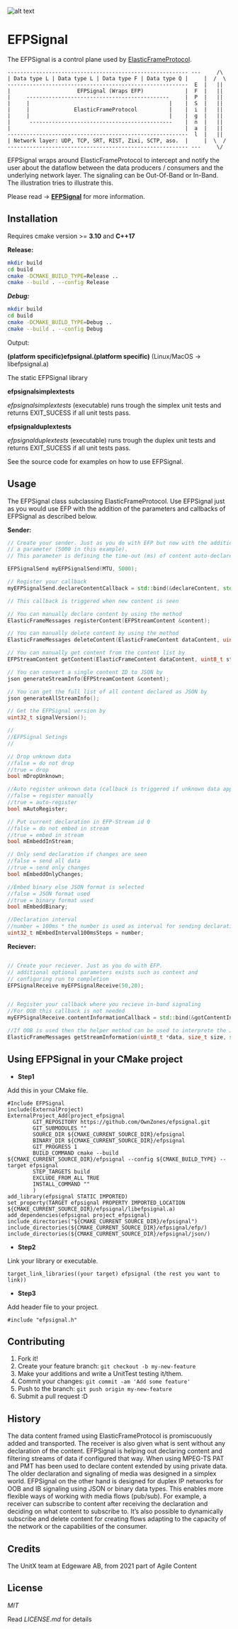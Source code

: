 ![alt text](efpsignal.jpg)

# EFPSignal

The EFPSignal is a control plane used by [ElasticFrameProtocol](https://github.com/OwnZones/efp).

```
--------------------------------------------------------- ---     /\
| Data type L | Data type L | Data type F | Data type Q |     |  /  \
---------------------------------------------------------  E  |   ||
|                     EFPSignal (Wraps EFP)             |  F  |   ||
|     ---------------------------------------------     |  P  |   ||
|     |                                            |    |  S  |   ||
|     |              ElasticFrameProtocol          |    |  i  |   ||
|     |                                            |    |  g  |   ||
|      ---------------------------------------------    |  n  |   ||
|                                                       |  a  |   ||
---------------------------------------------------------  l  |   ||
| Network layer: UDP, TCP, SRT, RIST, Zixi, SCTP, aso.  |     |  \  /
--------------------------------------------------------- ---     \/

```

EFPSignal wraps around ElasticFrameProtocol to intercept and notify the user about the dataflow between the data producers / consumers and the underlying network layer. The signaling can be Out-Of-Band or In-Band. The illustration tries to illustrate this.


Please read -> [**EFPSignal**](https://github.com/OwnZones/efpsignal/blob/master/docs/EFPSignalPlugin.pdf) for more information.


## Installation

Requires cmake version >= **3.10** and **C++17**

**Release:**

```sh
mkdir build
cd build
cmake -DCMAKE_BUILD_TYPE=Release ..
cmake --build . --config Release
```

***Debug:***

```sh
mkdir build
cd build
cmake -DCMAKE_BUILD_TYPE=Debug ..
cmake --build . --config Debug
```

Output:

**(platform specific)efpsignal.(platform specific)** (Linux/MacOS -> libefpsignal.a)

The static EFPSignal library

**efpsignalsimplextests**

*efpsignalsimplextests* (executable) runs trough the simplex unit tests and returns EXIT_SUCESS if all unit tests pass.

**efpsignalduplextests**

*efpsignalduplextests* (executable) runs trough the duplex unit tests and returns EXIT_SUCESS if all unit tests pass.

See the source code for examples on how to use EFPSignal.


## Usage

The EFPSignal class subclassing ElasticFrameProtocol. Use EFPSignal just as you would use EFP with the addition of the parameters and callbacks of EFPSignal as described below.

**Sender:**

```cpp
// Create your sender. Just as you do with EFP but now with the addition of
// a parameter (5000 in this example).
// This parameter is defining the time-out (ms) of content auto-declared.

EFPSignalSend myEFPSignalSend(MTU, 5000);

// Register your callback
myEFPSignalSend.declareContentCallback = std::bind(&declareContent, std::placeholders::_1);

// This callback is triggered when new content is seen

// You can manually declare content by using the method
ElasticFrameMessages registerContent(EFPStreamContent &content);

// You can manually delete content by using the method
ElasticFrameMessages deleteContent(ElasticFrameContent dataContent, uint8_t streamID);

// You can manually get content from the content list by
EFPStreamContent getContent(ElasticFrameContent dataContent, uint8_t streamID);

// You can convert a single content ID to JSON by
json generateStreamInfo(EFPStreamContent &content);

// You can get the full list of all content declared as JSON by
json generateAllStreamInfo();

// Get the EFPSignal version by
uint32_t signalVersion();

//
//EFPSignal Setings
//

// Drop unknown data
//false = do not drop
//true = drop
bool mDropUnknown;

//Auto register unknown data (callback is triggered if unknown data appears)
//false = register manually
//true = auto-register
bool mAutoRegister;

// Put current declaration in EFP-Stream id 0
//false = do not embed in stream
//true = embed in stream
bool mEmbeddInStream;

// Only send declaration if changes are seen
//false = send all data
//true = send only changes
bool mEmbeddOnlyChanges;

//Embed binary else JSON format is selected
//false = JSON format used
//true = binary format used
bool mEmbeddBinary;

//Declaration interval
//number = 100ms * the number is used as interval for sending declarations.
uint32_t mEmbedInterval100msSteps = number;


```

**Reciever:**

```cpp

// Create your reciever. Just as you do with EFP.
// additional optional parameters exists such as context and
// configuring run to completion
EFPSignalReceive myEFPSignalReceive(50,20);


// Register your callback where you recieve in-band signaling
//For OOB this callback is not needed
myEFPSignalReceive.contentInformationCallback = std::bind(&gotContentInformation, std::placeholders::_1);

//If OOB is used then the helper method can be used to interprete the JSON data
ElasticFrameMessages getStreamInformation(uint8_t *data, size_t size, std::unique_ptr<EFPSignalReceiveData>& parsedData);

```



## Using EFPSignal in your CMake project

* **Step1**

Add this in your CMake file.

```
#Include EFPSignal
include(ExternalProject)
ExternalProject_Add(project_efpsignal
        GIT_REPOSITORY https://github.com/OwnZones/efpsignal.git
        GIT_SUBMODULES ""
        SOURCE_DIR ${CMAKE_CURRENT_SOURCE_DIR}/efpsignal
        BINARY_DIR ${CMAKE_CURRENT_SOURCE_DIR}/efpsignal
        GIT_PROGRESS 1
        BUILD_COMMAND cmake --build ${CMAKE_CURRENT_SOURCE_DIR}/efpsignal --config ${CMAKE_BUILD_TYPE} --target efpsignal
        STEP_TARGETS build
        EXCLUDE_FROM_ALL TRUE
        INSTALL_COMMAND ""
        )
add_library(efpsignal STATIC IMPORTED)
set_property(TARGET efpsignal PROPERTY IMPORTED_LOCATION ${CMAKE_CURRENT_SOURCE_DIR}/efpsignal/libefpsignal.a)
add_dependencies(efpsignal project_efpsignal)
include_directories("${CMAKE_CURRENT_SOURCE_DIR}/efpsignal")
include_directories(${CMAKE_CURRENT_SOURCE_DIR}/efpsignal/efp/)
include_directories(${CMAKE_CURRENT_SOURCE_DIR}/efpsignal/json/)
```

* **Step2**

Link your library or executable.

```
target_link_libraries((your target) efpsignal (the rest you want to link))
```

* **Step3**

Add header file to your project.

```
#include "efpsignal.h"
```

## Contributing

1. Fork it!
2. Create your feature branch: `git checkout -b my-new-feature`
3. Make your additions and write a UnitTest testing it/them.
4. Commit your changes: `git commit -am 'Add some feature'`
5. Push to the branch: `git push origin my-new-feature`
6. Submit a pull request :D

## History

The data content framed using ElasticFrameProtocol is promiscuously added and transported. The receiver is also given what is sent without any declaration of the content. EFPSignal is helping out declaring content and filtering streams of data if configured that way. When using MPEG-TS PAT and PMT has been used to declare content extended by using private data. The older declaration and signaling of media was designed in a simplex world. EFPSignal on the other hand is designed for duplex IP networks for OOB and IB signaling using JSON or binary data types. This enables more flexible ways of working with media flows (pub/sub). For example, a receiver can subscribe to content after receiving the declaration and deciding on what content to subscribe to. It’s also possible to dynamically subscribe and delete content for creating flows adapting to the capacity of the network or the capabilities of the consumer.


## Credits

The UnitX team at Edgeware AB, from 2021 part of Agile Content

## License

*MIT*

Read *LICENSE.md* for details